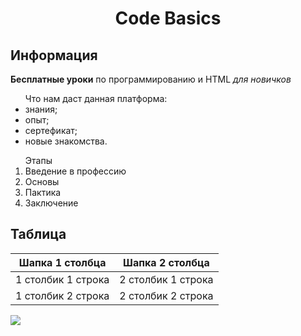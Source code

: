 <!DOCTYPE html>
<html lang="ru">
<head>
  <meta charset="UTF-8">
  <title>Базовая разметка HTML</title>
</head>
<body>
  <center><h1>Code Basics</h1></center>
  <h2>Информация</h2>
  <p><strong>Бесплатные уроки</strong> по программированию и HTML <class="hexlet" title="чайников "><i>для новичков</i></p>
  <ul> Что нам даст данная платформа:
    <li>знания;</li>
    <li>опыт;</li>
    <li>сертефикат;</li>
    <li>новые знакомства.</li>
  </ul>
  <ol> Этапы
    <li>Введение в профессию</li>
    <li>Основы</li>
    <li>Пактика</li>
    <li>Заключение</li>
  </ol>
  <h2>Таблица</h2>
  <table>
    <thead>
      <tr>
        <th>Шапка 1 столбца</th>
        <th>Шапка 2 столбца</th>
      </tr>
    </thead>
    <tbody>
      <tr>
        <td>1 столбик 1 строка</td>
        <td>2 столбик 1 строка</td>
      </tr>
      <tr>
        <td>1 столбик 2 строка</td>
        <td>2 столбик 2 строка</td>
      </tr>
    </tbody>
  </table>
  <img src="https://wotexpress.info/userfiles/news/large/4/32688_konstruktorskoe-byuro-wot-.png">
</body>
</html>